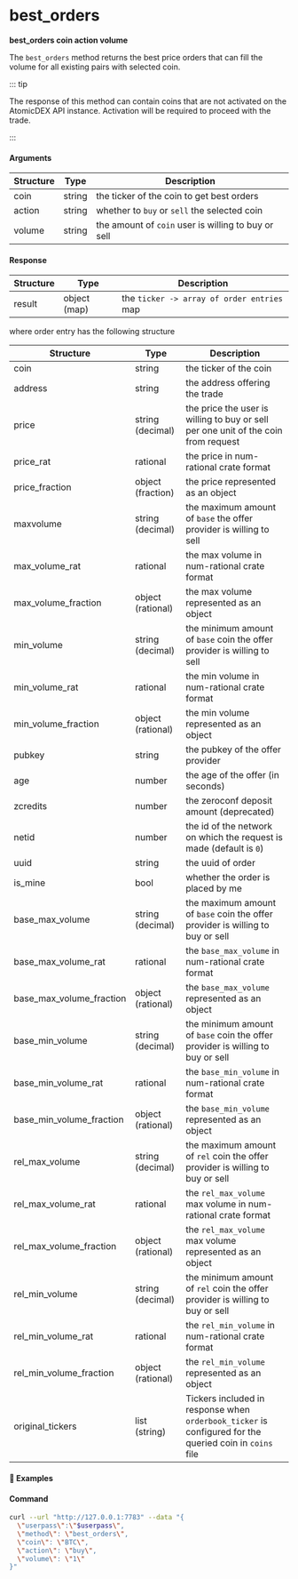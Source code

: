 # best\_orders

**best_orders coin action volume**

The `best_orders` method returns the best price orders that can fill the volume for all existing pairs with selected coin.

::: tip

The response of this method can contain coins that are not activated on the AtomicDEX API instance.
Activation will be required to proceed with the trade.

:::

#### Arguments

| Structure       | Type                       | Description                                            |
| --------------- | -------------------------- | ------------------------------------------------------ |
| coin            | string                     | the ticker of the coin to get best orders              |
| action          | string                     | whether to `buy` or `sell` the selected coin           |
| volume          | string                     | the amount of `coin` user is willing to buy or sell    |

#### Response

| Structure              | Type         | Description                                                                   |
| ---------------------- | ---------    | ----------------------------------------------------------------------------- |
| result                 | object (map) | the `ticker -> array of order entries` map                                    |

where order entry has the following structure

| Structure                | Type              | Description                                                                          |
| ----------------------   | ----------------- | ------------------------------------------------------------------------------------ |
| coin                     | string            | the ticker of the coin                                                               |
| address                  | string            | the address offering the trade                                                       |
| price                    | string (decimal)  | the price the user is willing to buy or sell per one unit of the coin from request   |
| price_rat                | rational          | the price in num-rational crate format                                               |
| price_fraction           | object (fraction) | the price represented as an object                                                   |
| maxvolume                | string (decimal)  | the maximum amount of `base` the offer provider is willing to sell                   |
| max_volume_rat           | rational          | the max volume in num-rational crate format                                          |
| max_volume_fraction      | object (rational) | the max volume represented as an object                                              |
| min_volume               | string (decimal)  | the minimum amount of `base` coin the offer provider is willing to sell              |
| min_volume_rat           | rational          | the min volume in num-rational crate format                                          |
| min_volume_fraction      | object (rational) | the min volume represented as an object                                              |
| pubkey                   | string            | the pubkey of the offer provider                                                     |
| age                      | number            | the age of the offer (in seconds)                                                    |
| zcredits                 | number            | the zeroconf deposit amount (deprecated)                                             |
| netid                    | number            | the id of the network on which the request is made (default is `0`)                  |
| uuid                     | string            | the uuid of order                                                                    |
| is_mine                  | bool              | whether the order is placed by me                                                    |
| base_max_volume          | string (decimal)  | the maximum amount of `base` coin the offer provider is willing to buy or sell       |
| base_max_volume_rat      | rational          | the `base_max_volume` in num-rational crate format                                   |
| base_max_volume_fraction | object (rational) | the `base_max_volume` represented as an object                                       |
| base_min_volume          | string (decimal)  | the minimum amount of `base` coin the offer provider is willing to buy or sell       |
| base_min_volume_rat      | rational          | the `base_min_volume` in num-rational crate format                                   |
| base_min_volume_fraction | object (rational) | the `base_min_volume` represented as an object                                       |
| rel_max_volume           | string (decimal)  | the maximum amount of `rel` coin the offer provider is willing to buy or sell        |
| rel_max_volume_rat       | rational          | the `rel_max_volume` max volume in num-rational crate format                         |
| rel_max_volume_fraction  | object (rational) | the `rel_max_volume` max volume represented as an object                             |
| rel_min_volume           | string (decimal)  | the minimum amount of `rel` coin the offer provider is willing to buy or sell        |
| rel_min_volume_rat       | rational          | the `rel_min_volume` in num-rational crate format                                    |
| rel_min_volume_fraction  | object (rational) | the `rel_min_volume` represented as an object
| original_tickers         | list (string)     | Tickers included in response when `orderbook_ticker` is configured for the queried coin in `coins` file|                                        |



#### :pushpin: Examples

#### Command

```bash
curl --url "http://127.0.0.1:7783" --data "{
  \"userpass\":\"$userpass\",
  \"method\": \"best_orders\",
  \"coin\": \"BTC\",
  \"action\": \"buy\",
  \"volume\": \"1\"
}"
```

<div style="margin-top: 0.5rem;">

<collapse-text hidden title="Response">

#### Response (success)

```json
{
  "result": {
    "MORTY": [
      {
        "coin": "MORTY",
        "address": "RMaprYNUp8ErJ9ZAKcxMfpC4ioVycYCCCc",
        "price": "1",
        "price_rat": [ [ 1, [ 1 ] ], [ 1, [ 1 ] ] ],
        "price_fraction": {
          "numer": "1",
          "denom": "1"
        },
        "maxvolume": "2",
        "max_volume_rat": [ [ 1, [ 2 ] ], [ 1, [ 1 ] ] ],
        "max_volume_fraction": {
          "numer": "2",
          "denom": "1"
        },
        "min_volume": "0.00777",
        "min_volume_rat": [ [ 1, [ 777 ] ], [ 1, [ 100000 ] ] ],
        "min_volume_fraction": {
          "numer": "777",
          "denom": "100000"
        },
        "pubkey": "037310a8fb9fd8f198a1a21db830252ad681fccda580ed4101f3f6bfb98b34fab5",
        "age": 1618306280,
        "zcredits": 0,
        "uuid": "09a61d61-9352-42f3-ae64-03e832aca07f",
        "is_mine": false,
        "base_max_volume": "2",
        "base_max_volume_fraction": {
          "numer": "2",
          "denom": "1"
        },
        "base_max_volume_rat": [ [ 1, [ 2 ] ], [ 1, [ 1 ] ] ],
        "base_min_volume": "0.00777",
        "base_min_volume_fraction": {
          "numer": "777",
          "denom": "100000"
        },
        "base_min_volume_rat": [ [ 1, [ 777 ] ], [ 1, [ 100000 ] ] ],
        "rel_max_volume": "2",
        "rel_max_volume_fraction": {
          "numer": "2",
          "denom": "1"
        },
        "rel_max_volume_rat": [ [ 1, [ 2 ] ], [ 1, [ 1 ] ] ],
        "rel_min_volume": "0.00777",
        "rel_min_volume_fraction": {
          "numer": "777",
          "denom": "100000"
        },
        "rel_min_volume_rat": [ [ 1, [ 777 ] ], [ 1, [ 100000 ] ] ]
      },
      {
        "coin": "MORTY",
        "address": "RB8yufv3YTfdzYnwz5paNnnDynGJG6WsqD",
        "price": "0.9090909090909090909090909090909090909090909090909090909090909090909090909090909090909090909090909091",
        "price_rat": [ [ 1, [ 10 ] ], [ 1, [ 11 ] ] ],
        "price_fraction": {
          "numer": "10",
          "denom": "11"
        },
        "maxvolume": "56210.95940853",
        "max_volume_rat": [ [ 1, [ 3278717685, 1308 ] ], [ 1, [ 100000000 ] ] ],
        "max_volume_fraction": {
          "numer": "5621095940853",
          "denom": "100000000"
        },
        "min_volume": "0.0001",
        "min_volume_rat": [ [ 1, [ 1 ] ], [ 1, [ 10000 ] ] ],
        "min_volume_fraction": {
          "numer": "1",
          "denom": "10000"
        },
        "pubkey": "0315d9c51c657ab1be4ae9d3ab6e76a619d3bccfe830d5363fa168424c0d044732",
        "age": 1618306280,
        "zcredits": 0,
        "uuid": "7b5fc790-cbe1-4714-812c-2e307818f258",
        "is_mine": false,
        "base_max_volume": "61832.055349383",
        "base_max_volume_fraction": {
          "numer": "61832055349383",
          "denom": "1000000000"
        },
        "base_max_volume_rat": [ [ 1, [ 1706156167, 14396 ] ], [ 1, [ 1000000000 ] ] ],
        "base_min_volume": "0.00011",
        "base_min_volume_fraction": {
          "numer": "11",
          "denom": "100000"
        },
        "base_min_volume_rat": [ [ 1, [ 11 ] ], [ 1, [ 100000 ] ] ],
        "rel_max_volume": "56210.95940853",
        "rel_max_volume_fraction": {
          "numer": "5621095940853",
          "denom": "100000000"
        },
        "rel_max_volume_rat": [ [ 1, [ 3278717685, 1308 ] ], [ 1, [ 100000000 ] ] ],
        "rel_min_volume": "0.0001",
        "rel_min_volume_fraction": {
          "numer": "1",
          "denom": "10000"
        },
        "rel_min_volume_rat": [ [ 1, [ 1 ] ], [ 1, [ 10000 ] ] ]
      }
    ],
    "OOT": [
      {
        "coin": "OOT",
        "address": "RMaprYNUp8ErJ9ZAKcxMfpC4ioVycYCCCc",
        "price": "0.01",
        "price_rat": [ [ 1, [ 1 ] ], [ 1, [ 100 ] ] ],
        "price_fraction": {
          "numer": "1",
          "denom": "100"
        },
        "maxvolume": "1140445.56120275",
        "max_volume_rat": [ [ 1, [ 526976459, 1062 ] ], [ 1, [ 4000000 ] ] ],
        "max_volume_fraction": {
          "numer": "4561782244811",
          "denom": "4000000"
        },
        "min_volume": "0.00777",
        "min_volume_rat": [ [ 1, [ 777 ] ], [ 1, [ 100000 ] ] ],
        "min_volume_fraction": {
          "numer": "777",
          "denom": "100000"
        },
        "pubkey": "037310a8fb9fd8f198a1a21db830252ad681fccda580ed4101f3f6bfb98b34fab5",
        "age": 1618306280,
        "zcredits": 0,
        "uuid": "8ea62e1d-0df5-4807-9ee6-c6367ac4e8ce",
        "is_mine": false,
        "base_max_volume": "114044556.120275",
        "base_max_volume_fraction": {
          "numer": "4561782244811",
          "denom": "40000"
        },
        "base_max_volume_rat": [ [ 1, [ 526976459, 1062 ] ], [ 1, [ 40000 ] ] ],
        "base_min_volume": "0.777",
        "base_min_volume_fraction": {
          "numer": "777",
          "denom": "1000"
        },
        "base_min_volume_rat": [ [ 1, [ 777 ] ], [ 1, [ 1000 ] ] ],
        "rel_max_volume": "1140445.56120275",
        "rel_max_volume_fraction": {
          "numer": "4561782244811",
          "denom": "4000000"
        },
        "rel_max_volume_rat": [ [ 1, [ 526976459, 1062 ] ], [ 1, [ 4000000 ] ] ],
        "rel_min_volume": "0.00777",
        "rel_min_volume_fraction": {
          "numer": "777",
          "denom": "100000"
        },
        "rel_min_volume_rat": [ [ 1, [ 777 ] ], [ 1, [ 100000 ] ] ]
      }
    ]
  },
  "original_tickers": { 
    "BTC": [
      "BTC-segwit"
      ]
  }
}
```

</collapse-text>

</div>
